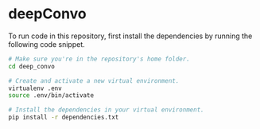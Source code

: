 # deepConvo

To run code in this repository, first install the dependencies by running the following code snippet.

``` bash
# Make sure you're in the repository's home folder.
cd deep_convo

# Create and activate a new virtual environment.
virtualenv .env
source .env/bin/activate

# Install the dependencies in your virtual environment.
pip install -r dependencies.txt
```
